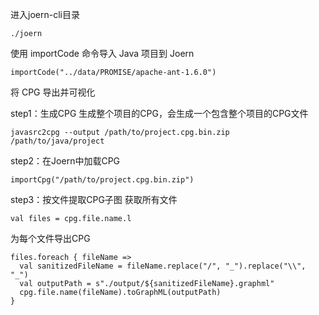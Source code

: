 进入joern-cli目录
```
./joern 
```

使用 importCode 命令导入 Java 项目到 Joern
```
importCode("../data/PROMISE/apache-ant-1.6.0")
```

将 CPG 导出并可视化



step1：生成CPG
生成整个项目的CPG，会生成一个包含整个项目的CPG文件
```
javasrc2cpg --output /path/to/project.cpg.bin.zip /path/to/java/project
```

step2：在Joern中加载CPG
```
importCpg("/path/to/project.cpg.bin.zip")
```

step3：按文件提取CPG子图
获取所有文件
```
val files = cpg.file.name.l
```
为每个文件导出CPG
```
files.foreach { fileName =>
  val sanitizedFileName = fileName.replace("/", "_").replace("\\", "_")
  val outputPath = s"./output/${sanitizedFileName}.graphml"
  cpg.file.name(fileName).toGraphML(outputPath)
}
```

